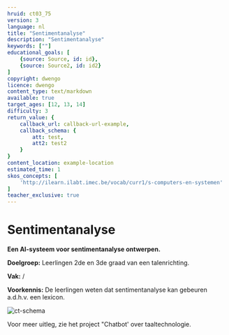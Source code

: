 ```yaml
---
hruid: ct03_75
version: 3
language: nl
title: "Sentimentanalyse"
description: "Sentimentanalyse"
keywords: [""]
educational_goals: [
    {source: Source, id: id}, 
    {source: Source2, id: id2}
]
copyright: dwengo
licence: dwengo
content_type: text/markdown
available: true
target_ages: [12, 13, 14]
difficulty: 3
return_value: {
    callback_url: callback-url-example,
    callback_schema: {
        att: test,
        att2: test2
    }
}
content_location: example-location
estimated_time: 1
skos_concepts: [
    'http://ilearn.ilabt.imec.be/vocab/curr1/s-computers-en-systemen'
]
teacher_exclusive: true
---
```

# Sentimentanalyse

**Een AI-systeem voor sentimentanalyse ontwerpen.**

**Doelgroep:** Leerlingen 2de en 3de graad van een talenrichting.

**Vak:** /

**Voorkennis:** De leerlingen weten dat sentimentanalyse kan gebeuren a.d.h.v. een lexicon.

![ct-schema](@learning-object/m_ct03_75/nl/3)

Voor meer uitleg, zie het project "Chatbot' over taaltechnologie. 
